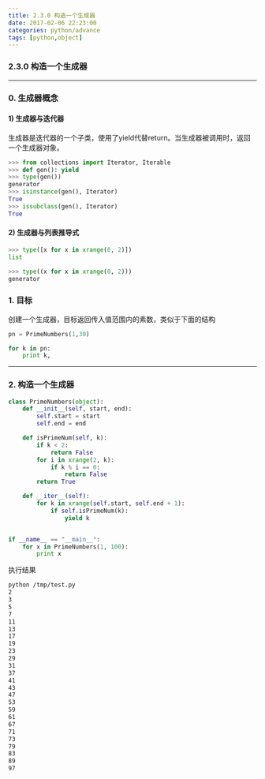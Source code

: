 ```yaml
---
title: 2.3.0 构造一个生成器
date: 2017-02-06 22:23:00
categories: python/advance
tags: [python,object]
---
```

### 2.3.0 构造一个生成器

---

### 0. 生成器概念
#### 1) 生成器与迭代器
生成器是迭代器的一个子类，使用了yield代替return。当生成器被调用时，返回一个生成器对象。
``` python
>>> from collections import Iterator, Iterable
>>> def gen(): yield
>>> type(gen())
generator
>>> isinstance(gen(), Iterator)
True
>>> issubclass(gen(), Iterator)
True
```
#### 2) 生成器与列表推导式
``` python
>>> type([x for x in xrange(0, 2)])
list

>>> type((x for x in xrange(0, 2)))
generator
```

### 1. 目标
创建一个生成器，目标返回传入值范围内的素数，类似于下面的结构
``` python
pn = PrimeNumbers(1,30)

for k in pn:
    print k,
```

---

### 2. 构造一个生成器
``` python
class PrimeNumbers(object):
    def __init__(self, start, end):
        self.start = start
        self.end = end

    def isPrimeNum(self, k):
        if k < 2:
            return False
        for i in xrange(2, k):
            if k % i == 0:
                return False
        return True

    def __iter__(self):
        for k in xrange(self.start, self.end + 1):
            if self.isPrimeNum(k):
                yield k


if __name__ == "__main__":
    for x in PrimeNumbers(1, 100):
        print x
```

执行结果
``` bash
python /tmp/test.py
2
3
5
7
11
13
17
19
23
29
31
37
41
43
47
53
59
61
67
71
73
79
83
89
97
```
